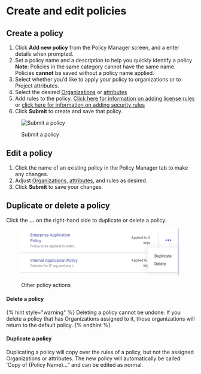 # Create and edit policies

## **Create a policy**

1. Click **Add new policy** from the Policy Manager screen, and a enter details when prompted.
2. Set a policy name and a description to help you quickly identify a policy\
   **Note**: Policies in the same category cannot have the same name. Policies **cannot** be saved without a policy name applied.
3. Select whether you’d like to apply your policy to organizations or to Project attributes.
4. Select the desired [Organizations](apply-a-policy-to-organizations.md) or [attributes](apply-a-policy-to-projects.md)
5. Add rules to the policy. [Click here for information on adding license rules](license-policies/create-a-license-policy-and-rules.md) or [click here for information on adding security rules](security-policies/how-to-create-a-security-policy-and-set-rules.md)
6. Click **Submit** to create and save that policy.

<div align="left">

<figure><img src="../../.gitbook/assets/screenshot_2020-05-26_at_9.47.26_am.png" alt="Submit a policy"><figcaption><p>Submit a policy</p></figcaption></figure>

</div>

## Edit a policy

1. Click the name of an existing policy in the Policy Manager tab to make any changes.
2. Adjust [Organizations](apply-a-policy-to-organizations.md), [attributes](apply-a-policy-to-projects.md), and rules as desired.
3. Click **Submit** to save your changes.

## **Duplicate or delete a policy**&#x20;

Click the **...** on the right-hand side to duplicate or delete a policy:

<div align="left">

<figure><img src="../../.gitbook/assets/Screenshot 2023-03-28 at 16.42.45.png" alt="Other policy actions"><figcaption><p>Other policy actions</p></figcaption></figure>

</div>

#### Delete a policy

{% hint style="warning" %}
Deleting a policy cannot be undone. If you delete a policy that has Organizations assigned to it, those organizations will return to the default policy.
{% endhint %}

#### Duplicate a policy

Duplicating a policy will copy over the rules of a policy, but not the assigned Organizations or attributes. The new policy will automatically be called ‘Copy of (Policy Name)…” and can be edited as normal.
